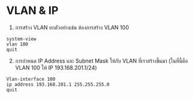 # VLAN & IP

1. การสร้าง VLAN ยกตัวอย่างเช่น ต้องการสร้าง VLAN 100
~~~
system-view
vlan 100
quit
~~~
2. การกำหนด IP Address และ Subnet Mask ให้กับ VLAN ที่เราสร้างขึ้นมา (ในที่นี้คือ VLAN 100 ให้ IP 193.168.201.1/24)
~~~
Vlan-interface 100
ip address 193.168.201.1 255.255.255.0
quit
~~~
